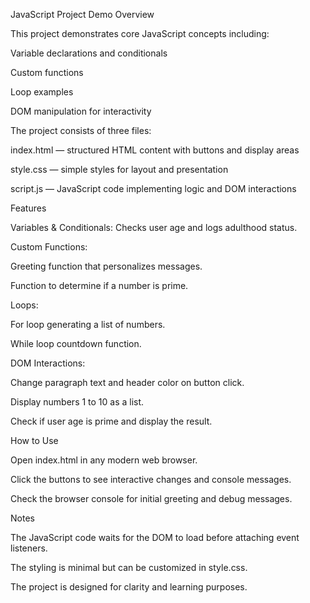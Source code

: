 JavaScript Project Demo
Overview

This project demonstrates core JavaScript concepts including:

Variable declarations and conditionals

Custom functions

Loop examples

DOM manipulation for interactivity

The project consists of three files:

index.html — structured HTML content with buttons and display areas

style.css — simple styles for layout and presentation

script.js — JavaScript code implementing logic and DOM interactions

Features

Variables & Conditionals: Checks user age and logs adulthood status.

Custom Functions:

Greeting function that personalizes messages.

Function to determine if a number is prime.

Loops:

For loop generating a list of numbers.

While loop countdown function.

DOM Interactions:

Change paragraph text and header color on button click.

Display numbers 1 to 10 as a list.

Check if user age is prime and display the result.

How to Use

Open index.html in any modern web browser.

Click the buttons to see interactive changes and console messages.

Check the browser console for initial greeting and debug messages.

Notes

The JavaScript code waits for the DOM to load before attaching event listeners.

The styling is minimal but can be customized in style.css.

The project is designed for clarity and learning purposes.
